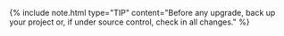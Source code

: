 {% include note.html type="TIP" content="Before any upgrade, back up your project or, if under source control, check in all changes." %}